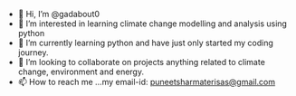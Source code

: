 - 👋 Hi, I’m @gadabout0
- 👀 I’m interested in learning climate change modelling and analysis using python
- 🌱 I’m currently learning python and have just only started my coding journey.
- 💞️ I’m looking to collaborate on projects anything related to climate change, environment and energy.
- 📫 How to reach me ...my email-id: puneetsharmaterisas@gmail.com

<!---
gadabout0/gadabout0 is a ✨ special ✨ repository because its `README.md` (this file) appears on your GitHub profile.
You can click the Preview link to take a look at your changes.
--->

